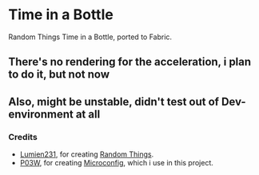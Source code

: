 # Time in a Bottle

Random Things Time in a Bottle, ported to Fabric.

## **There's no rendering for the acceleration, i plan to do it, but not now**
## **Also, might be unstable, didn't test out of Dev-environment at all**

### Credits
* [Lumien231](https://www.curseforge.com/members/lumien231), for creating [Random Things](https://www.curseforge.com/minecraft/mc-mods/random-things).
* [P03W](https://github.com/P03W), for creating [Microconfig](https://github.com/P03W/Microconfig), which i use in this project.
